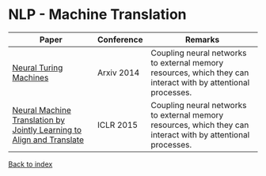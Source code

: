 # NLP - Machine Translation
|Paper|Conference|Remarks
|--|--|--|
|[Neural Turing Machines](https://arxiv.org/pdf/1410.5401)|Arxiv 2014|Coupling neural networks to external memory resources, which they can interact with by attentional processes.|
|[Neural Machine Translation by Jointly Learning to Align and Translate](https://arxiv.org/pdf/1409.0473)|ICLR 2015|Coupling neural networks to external memory resources, which they can interact with by attentional processes.|

[Back to index](../README.md)

<!--stackedit_data:
eyJoaXN0b3J5IjpbNjc2NTc1NjgzLC0xMTc4MTM1NjEyLDc3NT
kzNDU4MV19
-->